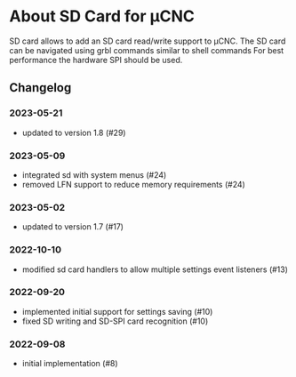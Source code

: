 # About SD Card for µCNC

SD card allows to add an SD card read/write support to µCNC.
The SD card can be navigated using grbl commands similar to shell commands
For best performance the hardware SPI should be used.

## Changelog

### 2023-05-21

- updated to version 1.8 (#29)

### 2023-05-09

- integrated sd with system menus (#24)
- removed LFN support to reduce memory requirements (#24)

### 2023-05-02

- updated to version 1.7 (#17)

### 2022-10-10

- modified sd card handlers to allow multiple settings event listeners (#13)

### 2022-09-20

- implemented initial support for settings saving (#10)
- fixed SD writing and SD-SPI card recognition (#10)

### 2022-09-08

- initial implementation (#8)
